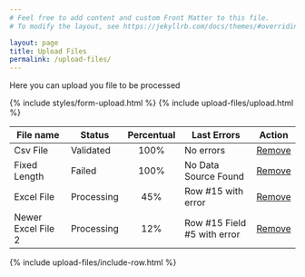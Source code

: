 ```yaml
---
# Feel free to add content and custom Front Matter to this file.
# To modify the layout, see https://jekyllrb.com/docs/themes/#overriding-theme-defaults

layout: page
title: Upload Files
permalink: /upload-files/
---
```


Here you can upload you file to be processed

{% include styles/form-upload.html %}
{% include upload-files/upload.html %}

| File name          | Status         | Percentual    | Last Errors                 | Action      |
| ------------------ | -------------- | :-----------: | --------------------------- | :---------: |
| Csv File           | Validated      | 100%          | No errors                   | [Remove](#) |
| Fixed Length       | Failed         | 100%          | No Data Source Found        | [Remove](#) |
| Excel File         | Processing     |  45%          | Row #15 with error          | [Remove](#) |
| Newer Excel File 2 | Processing     |  12%          | Row #15 Field #5 with error | [Remove](#) |

<script type="text-html" id="tpl-file-details">
{% include upload-files/row-template.html %}
</script>

{% include upload-files/include-row.html %}